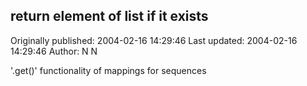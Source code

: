 ## return element of list if it exists 
Originally published: 2004-02-16 14:29:46 
Last updated: 2004-02-16 14:29:46 
Author: N N 
 
'.get()' functionality of mappings for sequences